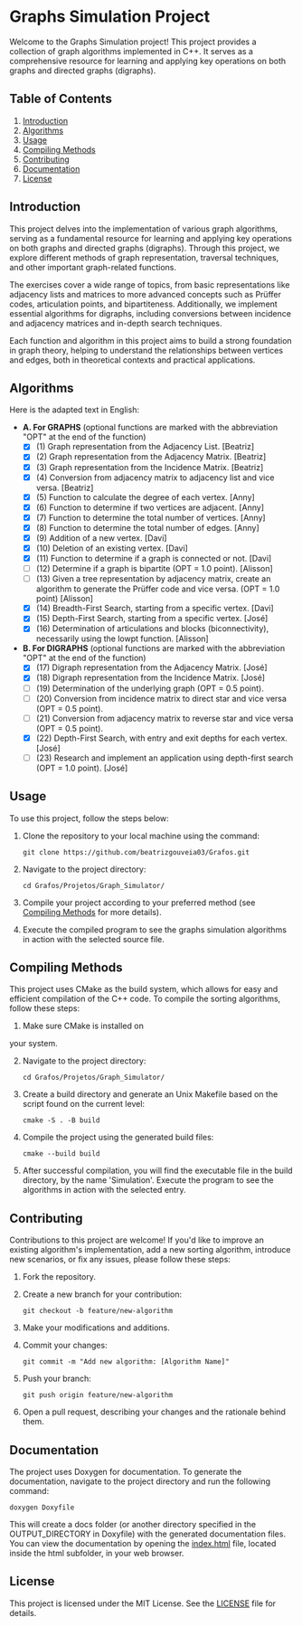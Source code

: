 # Graphs Simulation Project

Welcome to the Graphs Simulation project! This project provides a collection of graph algorithms implemented in C++. It serves as a comprehensive resource for learning and applying key operations on both graphs and directed graphs (digraphs).

## Table of Contents

1. [Introduction](#introduction)
2. [Algorithms](#algorithms)
3. [Usage](#usage)
4. [Compiling Methods](#compiling-methods)
5. [Contributing](#contributing)
6. [Documentation](#documentation)
7. [License](#license)

## Introduction

This project delves into the implementation of various graph algorithms, serving as a fundamental resource for learning and applying key operations on both graphs and directed graphs (digraphs). Through this project, we explore different methods of graph representation, traversal techniques, and other important graph-related functions.

The exercises cover a wide range of topics, from basic representations like adjacency lists and matrices to more advanced concepts such as Prüffer codes, articulation points, and bipartiteness. Additionally, we implement essential algorithms for digraphs, including conversions between incidence and adjacency matrices and in-depth search techniques.

Each function and algorithm in this project aims to build a strong foundation in graph theory, helping to understand the relationships between vertices and edges, both in theoretical contexts and practical applications. 

## Algorithms
  Here is the adapted text in English:

 - **A. For GRAPHS** (optional functions are marked with the abbreviation "OPT" at the end of the function)
   - [x] (1) Graph representation from the Adjacency List. [Beatriz]
   - [x] (2) Graph representation from the Adjacency Matrix. [Beatriz]
   - [x] (3) Graph representation from the Incidence Matrix. [Beatriz]
   - [x] (4) Conversion from adjacency matrix to adjacency list and vice versa. [Beatriz]
   - [x] (5) Function to calculate the degree of each vertex. [Anny]
   - [x] (6) Function to determine if two vertices are adjacent. [Anny]
   - [x] (7) Function to determine the total number of vertices. [Anny]
   - [x] (8) Function to determine the total number of edges. [Anny]
   - [x] (9) Addition of a new vertex. [Davi]
   - [x] (10) Deletion of an existing vertex. [Davi]
   - [x] (11) Function to determine if a graph is connected or not. [Davi]
   - [ ] (12) Determine if a graph is bipartite (OPT = 1.0 point). [Alisson]
   - [ ] (13) Given a tree representation by adjacency matrix, create an algorithm to generate the Prüffer code and vice versa. (OPT = 1.0 point) [Alisson]
   - [x] (14) Breadth-First Search, starting from a specific vertex. [Davi]
   - [x] (15) Depth-First Search, starting from a specific vertex. [José]
   - [x] (16) Determination of articulations and blocks (biconnectivity), necessarily using the lowpt function. [Alisson]

 - **B. For DIGRAPHS** (optional functions are marked with the abbreviation "OPT" at the end of the function)
   - [x] (17) Digraph representation from the Adjacency Matrix. [José]
   - [x] (18) Digraph representation from the Incidence Matrix. [José]
   - [ ] (19) Determination of the underlying graph (OPT = 0.5 point).
   - [ ] (20) Conversion from incidence matrix to direct star and vice versa (OPT = 0.5 point).
   - [ ] (21) Conversion from adjacency matrix to reverse star and vice versa (OPT = 0.5 point).
   - [x] (22) Depth-First Search, with entry and exit depths for each vertex. [José]
   - [ ] (23) Research and implement an application using depth-first search (OPT = 1.0 point). [José]

## Usage

To use this project, follow the steps below:

1. Clone the repository to your local machine using the command:

   ```shell
   git clone https://github.com/beatrizgouveia03/Grafos.git
   ```

2. Navigate to the project directory:

   ```shell
   cd Grafos/Projetos/Graph_Simulator/
   ```

3. Compile your project according to your preferred method (see [Compiling Methods](#compiling-methods) for more details).

4. Execute the compiled program to see the graphs simulation algorithms in action with the selected source file.

## Compiling Methods

This project uses CMake as the build system, which allows for easy and efficient compilation of the C++ code. To compile the sorting algorithms, follow these steps:

1. Make sure CMake is installed on

 your system.

2. Navigate to the project directory:

   ```shell
   cd Grafos/Projetos/Graph_Simulator/
   ```

3. Create a build directory and generate an Unix Makefile based on the script found on the current level:

   ```shell
   cmake -S . -B build
   ```

4. Compile the project using the generated build files:

   ```shell
   cmake --build build
   ```

6. After successful compilation, you will find the executable file in the build directory, by the name 'Simulation'. Execute the program to see the algorithms in action with the selected entry.

## Contributing

Contributions to this project are welcome! If you'd like to improve an existing algorithm's implementation, add a new sorting algorithm, introduce new scenarios, or fix any issues, please follow these steps:

1. Fork the repository.

2. Create a new branch for your contribution:

   ```shell
   git checkout -b feature/new-algorithm
   ```

3. Make your modifications and additions.

4. Commit your changes:

   ```shell
   git commit -m "Add new algorithm: [Algorithm Name]"
   ```

5. Push your branch:

   ```shell
   git push origin feature/new-algorithm
   ```

6. Open a pull request, describing your changes and the rationale behind them.

## Documentation
The project uses Doxygen for documentation. To generate the documentation, navigate to the project directory and
run the following command:

```shell
doxygen Doxyfile
```
This will create a docs folder (or another directory specified in the OUTPUT_DIRECTORY in Doxyfile) with the generated documentation files. You can view the documentation by opening the [index.html](/docs/html/index.html) file, located inside the html subfolder, in your web browser.

##  License
This project is licensed under the MIT License. See the [LICENSE](/LICENSE.md) file for details.
